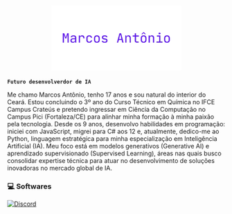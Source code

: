 <p align="center">
  <a href="https://github.com/aMark-Dev">
    <img src="assets/Design sem nome.png" alt="Marcos Antônio" width="300"/></a>
</p>

**`Futuro desenvolverdor de IA`**

Me chamo Marcos Antônio, tenho 17 anos e sou natural do interior do Ceará. Estou concluindo o 3º ano do Curso Técnico em Química no IFCE Campus Crateús e pretendo ingressar em Ciência da Computação no Campus Pici (Fortaleza/CE) para alinhar minha formação à minha paixão pela tecnologia. Desde os 9 anos, desenvolvo habilidades em programação: iniciei com JavaScript, migrei para C# aos 12 e, atualmente, dedico-me ao Python, linguagem estratégica para minha especialização em Inteligência Artificial (IA). Meu foco está em modelos generativos (Generative AI) e aprendizado supervisionado (Supervised Learning), áreas nas quais busco consolidar expertise técnica para atuar no desenvolvimento de soluções inovadoras no mercado global de IA.

<h3>💻 Softwares </h3>
<p>
  <a href="discord.com/channels/@marcowz_"><img alt="Discord" src="https://img.shields.io/badge/-Discord-5865F2.svg?logo=discord&logoColor=white"></a>
</p>
